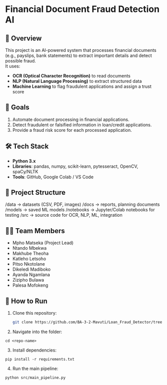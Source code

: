 # Financial Document Fraud Detection AI

## 📌 Overview
This project is an AI-powered system that processes financial documents (e.g., payslips, bank statements) to extract important details and detect possible fraud.  
It uses:
- **OCR (Optical Character Recognition)** to read documents
- **NLP (Natural Language Processing)** to extract structured data
- **Machine Learning** to flag fraudulent applications and assign a trust score

## 🎯 Goals
1. Automate document processing in financial applications.
2. Detect fraudulent or falsified information in loan/credit applications.
3. Provide a fraud risk score for each processed application.

## 🛠 Tech Stack
- **Python 3.x**
- **Libraries**: pandas, numpy, scikit-learn, pytesseract, OpenCV, spaCy/NLTK
- **Tools**: GitHub, Google Colab / VS Code

## 📂 Project Structure
/data -> datasets (CSV, PDF, images)
/docs -> reports, planning documents
/models -> saved ML models
/notebooks -> Jupyter/Colab notebooks for testing
/src -> source code for OCR, NLP, ML, integration

## 👨‍💻 Team Members
- Mpho Matseka (Project Lead)
- Ntando Mbekwa
- Makhube Theoha
- Katleho Letsoho
- Pitso Nkotolane 
- Dikeledi Madiboko
- Ayanda Ngamlana
- Zizipho Bulawa
- Palesa Mofokeng

## 🚀 How to Run
1. Clone this repository:
   ```bash
   git clone https://github.com/BA-3-2-Mavuti/Loan_Fraud_Detector/tree/main.git

2. Navigate into the folder:

  ```
cd <repo-name>
```
3. Install dependencies:
```
pip install -r requirements.txt
```
4. Run the main pipeline:
```
python src/main_pipeline.py
